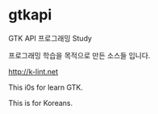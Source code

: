 # gtkapi
GTK API 프로그래밍 Study

프로그래밍 학습을 목적으로 만든 소스들 입니다.

http://k-lint.net

This i0s for learn GTK.

This is for Koreans.

